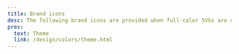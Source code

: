 ```yaml
---
title: Brand icons
desc: The following brand icons are provided when full-color SVGs are desired or third-party icons.
prev:
  text: Theme
  link: /design/colors/theme.html
---
```


<icons kind="brand"></icons>
